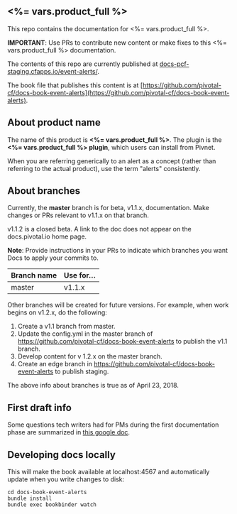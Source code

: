 ## <%= vars.product_full %>

This repo contains the documentation for <%= vars.product_full %>.

**IMPORTANT**: Use PRs to contribute new content or make fixes to this <%= vars.product_full %> documentation.

The contents of this repo are currently published at [docs-pcf-staging.cfapps.io/event-alerts/](https://docs-pcf-staging.cfapps.io/event-alerts/).

The book file that publishes this content is at [https://github.com/pivotal-cf/docs-book-event-alerts](https://github.com/pivotal-cf/docs-book-event-alerts).

## About product name

The name of this product is **<%= vars.product_full %>**. The plugin is the **<%= vars.product_full %> plugin**, which users can install from Pivnet.

When you are referring generically to an alert as a concept (rather than referring to the actual product), use the term "alerts" consistently.

## About branches

Currently, the **master** branch is for beta, v1.1.x, documentation.
Make changes or PRs relevant to v1.1.x on that branch.

v1.1.2 is a closed beta.
A link to the doc does not appear on the docs.pivotal.io home page.

**Note**: Provide instructions in your PRs to indicate which branches you want Docs to apply your commits to.

| Branch name | Use for… |
|-------------| ------|
| master      | v1.1.x|


Other branches will be created for future versions.
For example, when work begins on v1.2.x, do the following:

1. Create a v1.1 branch from master.
2. Update the config.yml in the master branch of https://github.com/pivotal-cf/docs-book-event-alerts
to publish the v1.1 branch.
3. Develop content for v 1.2.x on the master branch.
4. Create an edge branch in https://github.com/pivotal-cf/docs-book-event-alerts to publish staging.

The above info about branches is true as of April 23, 2018.

## First draft info

Some questions tech writers had for PMs during the first documentation phase are summarized in [this google doc](https://docs.google.com/document/d/1aNMSYMR6rs1_gunXoBlC3qq_Uq97mMXWBiJUydGCDHw/edit?usp=sharing).

## Developing docs locally

This will make the book available at localhost:4567 and automatically update when you write changes to disk:

```
cd docs-book-event-alerts
bundle install
bundle exec bookbinder watch

```

